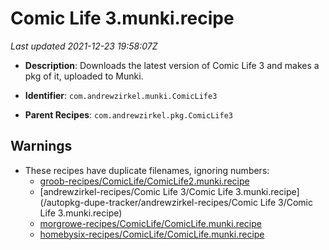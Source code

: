 # Comic Life 3.munki.recipe

_Last updated 2021-12-23 19:58:07Z_

- **Description**: Downloads the latest version of Comic Life 3 and makes a pkg of it, uploaded to Munki.

- **Identifier**: `com.andrewzirkel.munki.ComicLife3`

- **Parent Recipes**: `com.andrewzirkel.pkg.ComicLife3`

## Warnings

- These recipes have duplicate filenames, ignoring numbers:
    - [groob-recipes/ComicLife/ComicLife2.munki.recipe](/autopkg-dupe-tracker/groob-recipes/ComicLife/ComicLife2.munki.recipe)
    - [andrewzirkel-recipes/Comic Life 3/Comic Life 3.munki.recipe](/autopkg-dupe-tracker/andrewzirkel-recipes/Comic Life 3/Comic Life 3.munki.recipe)
    - [morgrowe-recipes/ComicLife/ComicLife.munki.recipe](/autopkg-dupe-tracker/morgrowe-recipes/ComicLife/ComicLife.munki.recipe)
    - [homebysix-recipes/ComicLife/ComicLife.munki.recipe](/autopkg-dupe-tracker/homebysix-recipes/ComicLife/ComicLife.munki.recipe)